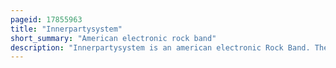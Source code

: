 ```yaml
---
pageid: 17855963
title: "Innerpartysystem"
short_summary: "American electronic rock band"
description: "Innerpartysystem is an american electronic Rock Band. The Group consists of patrick Nissley jared Piccone and kris Barman. The Band is well known for their live Performance lighting largely by Andrew Nissley and videos directed by Stephen Penta."
---
```

